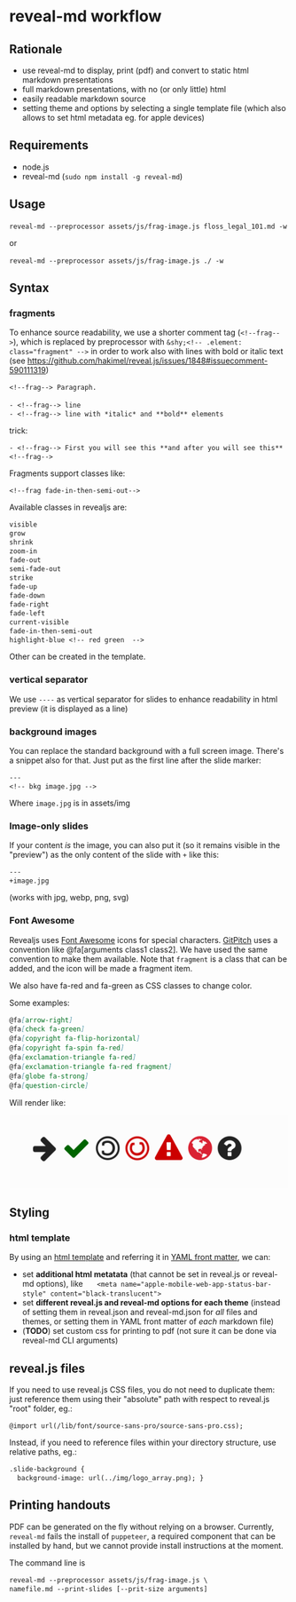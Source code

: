 # reveal-md workflow

## Rationale

- use reveal-md to display, print (pdf) and convert to static html markdown presentations
- full markdown presentations, with no (or only little) html
- easily readable markdown source
- setting theme and options by selecting a single template file (which also allows to set html metadata eg. for apple devices)

## Requirements

- node.js
- reveal-md (`sudo npm install -g reveal-md`)

## Usage

`reveal-md --preprocessor assets/js/frag-image.js floss_legal_101.md -w`

or

`reveal-md --preprocessor assets/js/frag-image.js ./ -w`


## Syntax

### fragments

To enhance source readability, we use a shorter comment tag (`<!--frag-->`), which is replaced by preprocessor with `&shy;<!-- .element: class="fragment" -->` in order to work also with lines with bold or italic text (see <https://github.com/hakimel/reveal.js/issues/1848#issuecomment-590111319>)

```
<!--frag--> Paragraph.

- <!--frag--> line
- <!--frag--> line with *italic* and **bold** elements
```

trick:
```
- <!--frag--> First you will see this **and after you will see this** <!--frag-->
```

Fragments support classes like:

```
<!--frag fade-in-then-semi-out-->
```

Available classes in revealjs are:

```
visible
grow
shrink
zoom-in
fade-out
semi-fade-out
strike
fade-up
fade-down
fade-right
fade-left
current-visible
fade-in-then-semi-out
highlight-blue <!-- red green  -->

```

Other can be created in the template.


### vertical separator

We use `----` as vertical separator for slides to enhance readability in html preview (it is displayed as a line)

### background images

You can replace the standard background with a full screen image. There's a snippet also for that. Just put as the first line after the slide marker:

```
---
<!-- bkg image.jpg -->

```
Where `image.jpg` is in assets/img

### Image-only slides

If your content *is* the image, you can also put it (so it remains visible in the "preview") as the only content of the slide with `+` like this:

```
---
+image.jpg
```

(works with jpg, webp, png, svg)

### Font Awesome

Revealjs uses [Font Awesome](https://fontawesome.com/) icons for special characters. [GitPitch](https://gitpitch.com/) uses a convention like @fa[arguments class1 class2]. We have used the same convention to make them available. Note that `fragment` is a class that can be added, and the icon will be made a fragment item.

We also have fa-red and fa-green as CSS classes to change color.

Some examples:

```markdown
@fa[arrow-right]
@fa[check fa-green]
@fa[copyright fa-flip-horizontal]
@fa[copyright fa-spin fa-red]
@fa[exclamation-triangle fa-red]
@fa[exclamation-triangle fa-red fragment]
@fa[globe fa-strong]
@fa[question-circle]

```
Will render like:

![](images/2020/04/font-awesome-examples.png)


## Styling

### html template

By using an [html template](assets/theme/array_white.html) and referring it in [YAML front matter](floss_legal_101.md), we can:

- set **additional html metatata** (that cannot be set in reveal.js or reveal-md options), like `	<meta name="apple-mobile-web-app-status-bar-style" content="black-translucent">`
- set **different reveal.js and reveal-md options for each theme** (instead of setting them in reveal.json and reveal-md.json for *all* files and themes, or setting them in YAML front matter of *each* markdown file)
- (**TODO**) set custom css for printing to pdf (not sure it can be done via reveal-md CLI arguments)

## reveal.js files

If you need to use reveal.js CSS files, you do not need to duplicate them: just reference them using their "absolute" path with respect to reveal.js "root" folder, eg.:

```
@import url(/lib/font/source-sans-pro/source-sans-pro.css);
```

Instead, if you need to reference files within your directory structure, use relative paths, eg.:

```
.slide-background {
  background-image: url(../img/logo_array.png); }
```

## Printing handouts

PDF can be generated on the fly without relying on a browser. Currently, `reveal-md` fails the install of `puppeteer`, a required component that can be installed by hand, but we cannot provide install instructions at the moment.

The command line is

```shell
reveal-md --preprocessor assets/js/frag-image.js \
namefile.md --print-slides [--prit-size arguments]
```
